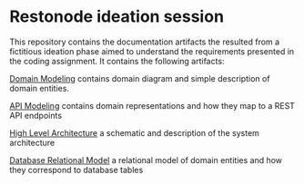 # Restonode ideation session

This repository contains the documentation artifacts the resulted from a fictitious ideation phase aimed to understand the requirements presented in the coding assignment. It contains the following artifacts:

[Domain Modeling](modeling.md) contains domain diagram and simple description of domain entities.

[API Modeling](rest_api_design.md) contains domain representations and how they map to a REST API endpoints

[High Level Architecture](architecture.md) a schematic and description of the system architecture

[Database Relational Model](database.md) a relational model of domain entities and how they correspond to database tables 